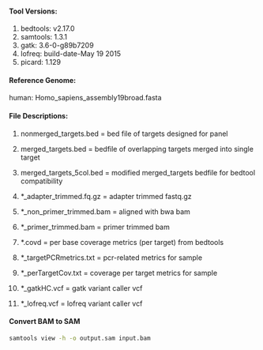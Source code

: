 #### Tool Versions:
1. bedtools: v2.17.0
2. samtools: 1.3.1
3. gatk: 3.6-0-g89b7209
4. lofreq: build-date-May 19 2015
5. picard: 1.129

#### Reference Genome:
human: Homo_sapiens_assembly19broad.fasta

#### File Descriptions:
1. nonmerged_targets.bed = bed file of targets designed for panel
2. merged_targets.bed = bedfile of overlapping targets  merged into single target
3. merged_targets_5col.bed = modified merged_targets bedfile for bedtool compatibility

4. *_adapter_trimmed.fq.gz = adapter trimmed fastq.gz
6. *_non_primer_trimmed.bam = aligned with bwa bam
8. *_primer_trimmed.bam = primer trimmed bam

9. *.covd = per base coverage metrics (per target) from bedtools
10. *_targetPCRmetrics.txt = pcr-related metrics for sample
11. *_perTargetCov.txt = coverage per target metrics for sample
12. *_gatkHC.vcf = gatk variant caller vcf
13. *_lofreq.vcf = lofreq variant caller vcf

#### Convert BAM to SAM
```bash
samtools view -h -o output.sam input.bam
```
